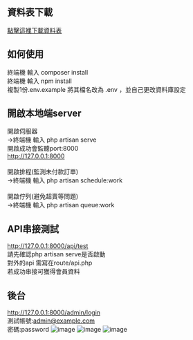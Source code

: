 ## 資料表下載

[點擊這裡下載資料表](https://drive.google.com/file/d/13XcVPWUN6JKtsk5afwhkJYFfnlqulfpt/view?usp=drive_link)

## 如何使用
終端機 輸入
composer install
</br>
終端機 輸入
npm install
</br>
複製1份.env.example 將其檔名改為 .env ，並自己更改資料庫設定
</br>


## 開啟本地端server
開啟伺服器
</br>
->終端機 輸入 php artisan serve
</br>
開啟成功會監聽port:8000
</br>
http://127.0.0.1:8000
</br>
</br>
開啟排程(監測未付款訂單)
</br>
->終端機 輸入 php artisan schedule:work
</br>
</br>
開啟佇列(避免超賣等問題)
</br>
->終端機 輸入 php artisan queue:work


## API串接測試
http://127.0.0.1:8000/api/test
</br>請先確認php artisan serve是否啟動
</br>對外的api 需寫在route/api.php
</br>若成功串接可獲得會員資料

## 後台
http://127.0.0.1:8000/admin/login
</br>
測試帳號:admin@example.com
</br>
密碼:password
![image](https://github.com/user-attachments/assets/5071c0ca-49d0-412b-a99b-ce5310a66efc)
![image](https://github.com/user-attachments/assets/8239b8c5-81fc-46d2-b878-0ab9a417212d)
![image](https://github.com/user-attachments/assets/034e821d-9689-4149-bba7-6dfacf460e92)

